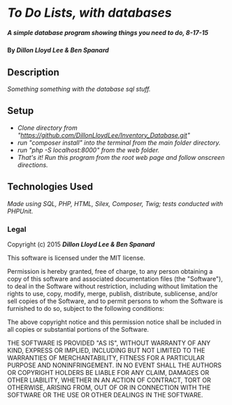 # _To Do Lists, with databases_

##### _A simple database program showing things you need to do, 8-17-15_

#### By _**Dillon Lloyd Lee & Ben Spanard**_

## Description

_Something something with the database sql stuff._

## Setup

* _Clone directory from "https://github.com/DillonLloydLee/Inventory_Database.git"_
* _run "composer install" into the terminal from the main folder directory._
* _run "php -S localhost:8000" from the web folder._
* _That's it!  Run this program from the root web page and follow onscreen directions._

## Technologies Used

_Made using SQL, PHP, HTML, Silex, Composer, Twig; tests conducted with PHPUnit._

### Legal


Copyright (c) 2015 **_Dillon Lloyd Lee & Ben Spanard_**

This software is licensed under the MIT license.

Permission is hereby granted, free of charge, to any person obtaining a copy
of this software and associated documentation files (the "Software"), to deal
in the Software without restriction, including without limitation the rights
to use, copy, modify, merge, publish, distribute, sublicense, and/or sell
copies of the Software, and to permit persons to whom the Software is
furnished to do so, subject to the following conditions:

The above copyright notice and this permission notice shall be included in
all copies or substantial portions of the Software.

THE SOFTWARE IS PROVIDED "AS IS", WITHOUT WARRANTY OF ANY KIND, EXPRESS OR
IMPLIED, INCLUDING BUT NOT LIMITED TO THE WARRANTIES OF MERCHANTABILITY,
FITNESS FOR A PARTICULAR PURPOSE AND NONINFRINGEMENT. IN NO EVENT SHALL THE
AUTHORS OR COPYRIGHT HOLDERS BE LIABLE FOR ANY CLAIM, DAMAGES OR OTHER
LIABILITY, WHETHER IN AN ACTION OF CONTRACT, TORT OR OTHERWISE, ARISING FROM,
OUT OF OR IN CONNECTION WITH THE SOFTWARE OR THE USE OR OTHER DEALINGS IN
THE SOFTWARE.
